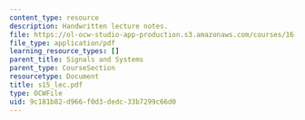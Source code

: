 ```yaml
---
content_type: resource
description: Handwritten lecture notes.
file: https://ol-ocw-studio-app-production.s3.amazonaws.com/courses/16-01-unified-engineering-i-ii-iii-iv-fall-2005-spring-2006/9c181b82d966f0d3dedc33b7299c66d0_s15_lec.pdf
file_type: application/pdf
learning_resource_types: []
parent_title: Signals and Systems
parent_type: CourseSection
resourcetype: Document
title: s15_lec.pdf
type: OCWFile
uid: 9c181b82-d966-f0d3-dedc-33b7299c66d0
---
```

